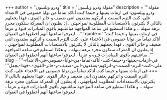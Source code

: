 +++
author = "ودرو ويلسون"
title = "مقولة ودرو ويلسون"
description = '''مقولة ودرو ويلسون: في ازمات بعينها و حينما كنت أتاكد تماماً من نوايا خصومي في الاعتداء علي، كنت التزم الصمت و اتركهم يعتقدون انني ضعيف و خائر القوى ، فهذا يجعلهم بالتالي لا يكترثون بالاستعدادات المطلوبـة لمواجهتي ، إذ يظنون ان المعركة ستكون مجرد نزهة سهلة .. و هكذا استطيع في ساعة المواجهة مباغتـتهم بأقوى المبادرات قـوة و عزماً ، ليعرفوا ساعتها أنهم أخطؤوا في العنوان .'''
quote = '''في ازمات بعينها و حينما كنت أتاكد تماماً من نوايا خصومي في الاعتداء علي، كنت التزم الصمت و اتركهم يعتقدون انني ضعيف و خائر القوى ، فهذا يجعلهم بالتالي لا يكترثون بالاستعدادات المطلوبـة لمواجهتي ، إذ يظنون ان المعركة ستكون مجرد نزهة سهلة .. و هكذا استطيع في ساعة المواجهة مباغتـتهم بأقوى المبادرات قـوة و عزماً ، ليعرفوا ساعتها أنهم أخطؤوا في العنوان .'''
slug = '''في-ازمات-بعينها-و-حينما-كنت-أتاكد-تماماً-من-نوايا-خصومي-في-الاعتداء-علي،-كنت-التزم-الصمت-و-اتركهم-يعتقدون-انني-ضعيف-و-خائر-القوى-،-فهذا-يجعل'''
+++
في ازمات بعينها و حينما كنت أتاكد تماماً من نوايا خصومي في الاعتداء علي، كنت التزم الصمت و اتركهم يعتقدون انني ضعيف و خائر القوى ، فهذا يجعلهم بالتالي لا يكترثون بالاستعدادات المطلوبـة لمواجهتي ، إذ يظنون ان المعركة ستكون مجرد نزهة سهلة .. و هكذا استطيع في ساعة المواجهة مباغتـتهم بأقوى المبادرات قـوة و عزماً ، ليعرفوا ساعتها أنهم أخطؤوا في العنوان .

